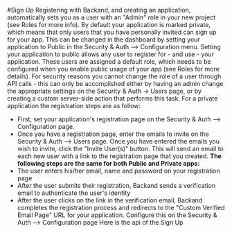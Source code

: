 #Sign Up
Registering with Backand, and creating an application, automatically sets you as a user with an "Admin" role in your new project (see Roles for more info). By default your application is marked private, which means that only users that you have personally invited can sign up for your app. This can be changed in the dashboard by setting your application to Public in the Security & Auth --> Configuration menu. Setting your application to public allows any user to register for - and use - your application. These users are assigned a default role, which needs to be configured when you enable public usage of your app (see Roles for more details). For security reasons you cannot change the role of a user through API calls - this can only be accomplished either by having an admin change the appropriate settings on the Security & Auth -> Users page, or by creating a custom server-side action that performs this task. For a private application the registration steps are as follow:

* First, set your application's registration page on the Security & Auth --> Configuration page.
* Once you have a registration page, enter the emails to invite on the Security & Auth --> Users page. Once you have entered the emails you wish to invite, click the "Invite User(s)" button. This will send an email to each new user with a link to the registration page that you created.
**The following steps are the same for both Public and Private apps:**
* The user enters his/her email, name and password on your registration page
* After the user submits their registration, Backand sends a verification email to authenticate the user's identity
* After the user clicks on the link in the verification email, Backand completes the registration process and redirects to the "Custom Verified Email Page" URL for your application. Configure this on the Security & Auth --> Configuration page
Here is the api of the Sign Up
